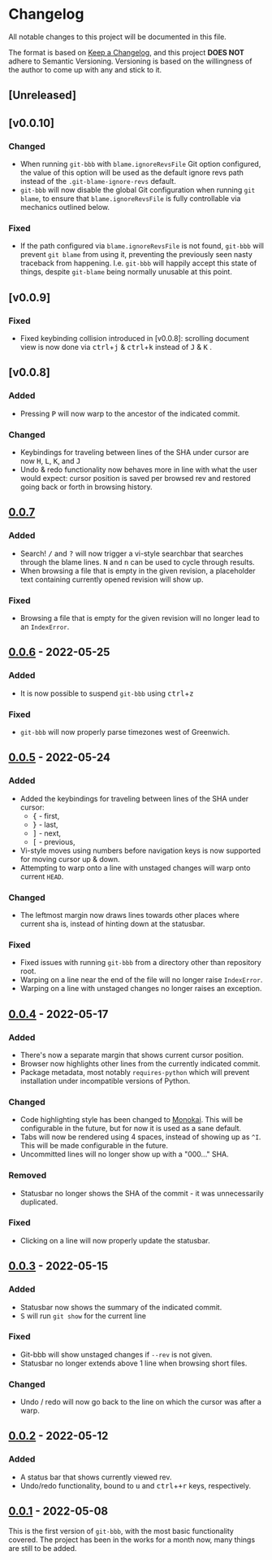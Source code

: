 # Changelog
All notable changes to this project will be documented in this file.

The format is based on [Keep a Changelog](https://keepachangelog.com/en/1.0.0/),
and this project **DOES NOT** adhere to Semantic Versioning. Versioning is based
on the willingness of the author to come up with any and stick to it. 

## [Unreleased]

## [v0.0.10]

### Changed

* When running `git-bbb` with `blame.ignoreRevsFile` Git option configured,
  the value of this option will be used as the default ignore revs path instead
  of the `.git-blame-ignore-revs` default.
* `git-bbb` will now disable the global Git configuration when running `git
  blame`, to ensure that `blame.ignoreRevsFile` is fully controllable via
  mechanics outlined below.

### Fixed

* If the path configured via `blame.ignoreRevsFile` is not found, `git-bbb`
  will prevent `git blame` from using it, preventing the previously seen nasty
  traceback from happening. I.e. `git-bbb` will happily accept this state of
  things, despite `git-blame` being normally unusable at this point.

## [v0.0.9]

### Fixed

* Fixed keybinding collision introduced in [v0.0.8]: scrolling document view is
  now done via <kbd>ctrl</kbd>+<kbd>j</kbd> & <kbd>ctrl</kbd>+<kbd>k</kbd>
  instead of <kbd>J</kbd> & <kbd>K</kbd> .

## [v0.0.8]

### Added

* Pressing <kbd>P</kbd> will now warp to the ancestor of the indicated commit.

### Changed

* Keybindings for traveling between lines of the SHA under cursor are now
  <kbd>H</kbd>, <kbd>L</kbd>, <kbd>K</kbd>, and <kbd>J</kbd>
* Undo & redo functionality now behaves more in line with what the user would
  expect: cursor position is saved per browsed rev and restored going back or
  forth in browsing history.

## [0.0.7]

### Added

* Search! <kbd>/</kbd> and <kbd>?</kbd> will now trigger a vi-style searchbar
  that searches through the blame lines. <kbd>N</kbd> and <kbd>n</kbd> can be
  used to cycle through results.
* When browsing a file that is empty in the given revision, a placeholder text
  containing currently opened revision will show up.

### Fixed

* Browsing a file that is empty for the given revision will no longer lead to
  an `IndexError`.

## [0.0.6] - 2022-05-25

### Added

* It is now possible to suspend `git-bbb` using <kbd>ctrl</kbd>+<kbd>z</kbd>

### Fixed

* `git-bbb` will now properly parse timezones west of Greenwich.

## [0.0.5] - 2022-05-24

### Added

* Added the keybindings for traveling between lines of the SHA under cursor:
    * <kbd>{</kbd> - first,
    * <kbd>}</kbd> - last,
    * <kbd>]</kbd> - next,
    * <kbd>[</kbd> - previous,
* Vi-style moves using numbers before navigation keys is now supported for
  moving cursor up & down.
* Attempting to warp onto a line with unstaged changes will warp onto current
  `HEAD`.

### Changed

* The leftmost margin now draws lines towards other places where current sha
  is, instead of hinting down at the statusbar.

### Fixed

* Fixed issues with running `git-bbb` from a directory other than repository
  root.
* Warping on a line near the end of the file will no longer raise `IndexError`.
* Warping on a line with unstaged changes no longer raises an exception.

## [0.0.4] - 2022-05-17

### Added

* There's now a separate margin that shows current cursor position.
* Browser now highlights other lines from the currently indicated commit.
* Package metadata, most notably `requires-python` which will prevent
  installation under incompatible versions of Python.

### Changed

* Code highlighting style has been changed to
  [Monokai](https://pygments.org/styles/). This will be configurable in the
  future, but for now it is used as a sane default.
* Tabs will now be rendered using 4 spaces, instead of showing up as `^I`. This
  will be made configurable in the future.
* Uncommitted lines will no longer show up with a "000..." SHA.

### Removed

* Statusbar no longer shows the SHA of the commit - it was unnecessarily
  duplicated.

### Fixed

* Clicking on a line will now properly update the statusbar.

## [0.0.3] - 2022-05-15
### Added

* Statusbar now shows the summary of the indicated commit.
* <kbd>S</kbd> will run `git show` for the current line

### Fixed

* Git-bbb will show unstaged changes if `--rev` is not given.
* Statusbar no longer extends above 1 line when browsing short files.

### Changed

* Undo / redo will now go back to the line on which the cursor was after a warp.

## [0.0.2] - 2022-05-12
### Added

* A status bar that shows currently viewed rev.
* Undo/redo functionality, bound to <kbd>u</kbd> and
  <kbd>ctrl</kbd>+<kbd>+r</kbd> keys, respectively.

## [0.0.1] - 2022-05-08

This is the first version of `git-bbb`, with the most basic functionality
covered. The project has been in the works for a month now, many things are
still to be added.

[0.0.10]: https://github.com/mrmino/git-bbb/releases/tag/v0.0.10
[0.0.9]: https://github.com/mrmino/git-bbb/releases/tag/v0.0.9
[0.0.8]: https://github.com/mrmino/git-bbb/releases/tag/v0.0.8
[0.0.7]: https://github.com/mrmino/git-bbb/releases/tag/v0.0.7
[0.0.6]: https://github.com/mrmino/git-bbb/releases/tag/v0.0.6
[0.0.5]: https://github.com/mrmino/git-bbb/releases/tag/v0.0.5
[0.0.4]: https://github.com/mrmino/git-bbb/releases/tag/v0.0.4
[0.0.3]: https://github.com/mrmino/git-bbb/releases/tag/v0.0.3
[0.0.2]: https://github.com/mrmino/git-bbb/releases/tag/v0.0.2
[0.0.1]: https://github.com/mrmino/git-bbb/releases/tag/v0.0.1
